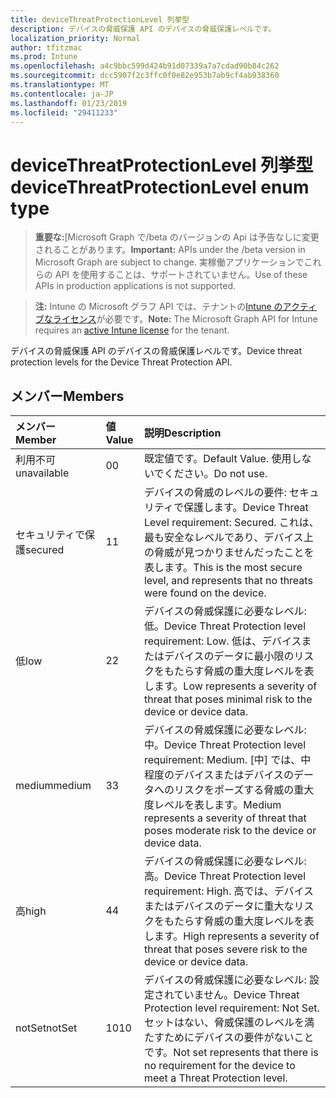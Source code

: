 ```yaml
---
title: deviceThreatProtectionLevel 列挙型
description: デバイスの脅威保護 API のデバイスの脅威保護レベルです。
localization_priority: Normal
author: tfitzmac
ms.prod: Intune
ms.openlocfilehash: a4c9bbc599d424b91d07339a7a7cdad90b84c262
ms.sourcegitcommit: dcc5907f2c3ffc0f0e82e953b7ab9cf4ab938360
ms.translationtype: MT
ms.contentlocale: ja-JP
ms.lasthandoff: 01/23/2019
ms.locfileid: "29411233"
---
```

# <a name="devicethreatprotectionlevel-enum-type"></a><span data-ttu-id="da579-103">deviceThreatProtectionLevel 列挙型</span><span class="sxs-lookup"><span data-stu-id="da579-103">deviceThreatProtectionLevel enum type</span></span>

> <span data-ttu-id="da579-104">**重要な:**[Microsoft Graph で/beta のバージョンの Api は予告なしに変更されることがあります。</span><span class="sxs-lookup"><span data-stu-id="da579-104">**Important:** APIs under the /beta version in Microsoft Graph are subject to change.</span></span> <span data-ttu-id="da579-105">実稼働アプリケーションでこれらの API を使用することは、サポートされていません。</span><span class="sxs-lookup"><span data-stu-id="da579-105">Use of these APIs in production applications is not supported.</span></span>

> <span data-ttu-id="da579-106">**注:** Intune の Microsoft グラフ API では、テナントの[Intune のアクティブなライセンス](https://go.microsoft.com/fwlink/?linkid=839381)が必要です。</span><span class="sxs-lookup"><span data-stu-id="da579-106">**Note:** The Microsoft Graph API for Intune requires an [active Intune license](https://go.microsoft.com/fwlink/?linkid=839381) for the tenant.</span></span>

<span data-ttu-id="da579-107">デバイスの脅威保護 API のデバイスの脅威保護レベルです。</span><span class="sxs-lookup"><span data-stu-id="da579-107">Device threat protection levels for the Device Threat Protection API.</span></span>

## <a name="members"></a><span data-ttu-id="da579-108">メンバー</span><span class="sxs-lookup"><span data-stu-id="da579-108">Members</span></span>
|<span data-ttu-id="da579-109">メンバー</span><span class="sxs-lookup"><span data-stu-id="da579-109">Member</span></span>|<span data-ttu-id="da579-110">値</span><span class="sxs-lookup"><span data-stu-id="da579-110">Value</span></span>|<span data-ttu-id="da579-111">説明</span><span class="sxs-lookup"><span data-stu-id="da579-111">Description</span></span>|
|:---|:---|:---|
|<span data-ttu-id="da579-112">利用不可</span><span class="sxs-lookup"><span data-stu-id="da579-112">unavailable</span></span>|<span data-ttu-id="da579-113">0</span><span class="sxs-lookup"><span data-stu-id="da579-113">0</span></span>|<span data-ttu-id="da579-114">既定値です。</span><span class="sxs-lookup"><span data-stu-id="da579-114">Default Value.</span></span> <span data-ttu-id="da579-115">使用しないでください。</span><span class="sxs-lookup"><span data-stu-id="da579-115">Do not use.</span></span>|
|<span data-ttu-id="da579-116">セキュリティで保護</span><span class="sxs-lookup"><span data-stu-id="da579-116">secured</span></span>|<span data-ttu-id="da579-117">1</span><span class="sxs-lookup"><span data-stu-id="da579-117">1</span></span>|<span data-ttu-id="da579-118">デバイスの脅威のレベルの要件: セキュリティで保護します。</span><span class="sxs-lookup"><span data-stu-id="da579-118">Device Threat Level requirement: Secured.</span></span> <span data-ttu-id="da579-119">これは、最も安全なレベルであり、デバイス上の脅威が見つかりませんだったことを表します。</span><span class="sxs-lookup"><span data-stu-id="da579-119">This is the most secure level, and represents that no threats were found on the device.</span></span>|
|<span data-ttu-id="da579-120">低</span><span class="sxs-lookup"><span data-stu-id="da579-120">low</span></span>|<span data-ttu-id="da579-121">2</span><span class="sxs-lookup"><span data-stu-id="da579-121">2</span></span>|<span data-ttu-id="da579-122">デバイスの脅威保護に必要なレベル: 低。</span><span class="sxs-lookup"><span data-stu-id="da579-122">Device Threat Protection level requirement: Low.</span></span> <span data-ttu-id="da579-123">低は、デバイスまたはデバイスのデータに最小限のリスクをもたらす脅威の重大度レベルを表します。</span><span class="sxs-lookup"><span data-stu-id="da579-123">Low represents a severity of threat that poses minimal risk to the device or device data.</span></span>|
|<span data-ttu-id="da579-124">medium</span><span class="sxs-lookup"><span data-stu-id="da579-124">medium</span></span>|<span data-ttu-id="da579-125">3</span><span class="sxs-lookup"><span data-stu-id="da579-125">3</span></span>|<span data-ttu-id="da579-126">デバイスの脅威保護に必要なレベル: 中。</span><span class="sxs-lookup"><span data-stu-id="da579-126">Device Threat Protection level requirement: Medium.</span></span> <span data-ttu-id="da579-127">[中] では、中程度のデバイスまたはデバイスのデータへのリスクをポーズする脅威の重大度レベルを表します。</span><span class="sxs-lookup"><span data-stu-id="da579-127">Medium represents a severity of threat that poses moderate risk to the device or device data.</span></span>|
|<span data-ttu-id="da579-128">高</span><span class="sxs-lookup"><span data-stu-id="da579-128">high</span></span>|<span data-ttu-id="da579-129">4</span><span class="sxs-lookup"><span data-stu-id="da579-129">4</span></span>|<span data-ttu-id="da579-130">デバイスの脅威保護に必要なレベル: 高。</span><span class="sxs-lookup"><span data-stu-id="da579-130">Device Threat Protection level requirement: High.</span></span> <span data-ttu-id="da579-131">高では、デバイスまたはデバイスのデータに重大なリスクをもたらす脅威の重大度レベルを表します。</span><span class="sxs-lookup"><span data-stu-id="da579-131">High represents a severity of threat that poses severe risk to the device or device data.</span></span>|
|<span data-ttu-id="da579-132">notSet</span><span class="sxs-lookup"><span data-stu-id="da579-132">notSet</span></span>|<span data-ttu-id="da579-133">10</span><span class="sxs-lookup"><span data-stu-id="da579-133">10</span></span>|<span data-ttu-id="da579-134">デバイスの脅威保護に必要なレベル: 設定されていません。</span><span class="sxs-lookup"><span data-stu-id="da579-134">Device Threat Protection level requirement: Not Set.</span></span> <span data-ttu-id="da579-135">セットはない、脅威保護のレベルを満たすためにデバイスの要件がないことです。</span><span class="sxs-lookup"><span data-stu-id="da579-135">Not set represents that there is no requirement for the device to meet a Threat Protection level.</span></span>|




